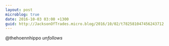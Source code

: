 ```yaml
---
layout: post
microblog: true
date: 2016-10-03 03:00 +1300
guid: http://JacksonOfTrades.micro.blog/2016/10/02/t782581047456243712.html
---
```

@thehoennhippo *unfollows*
